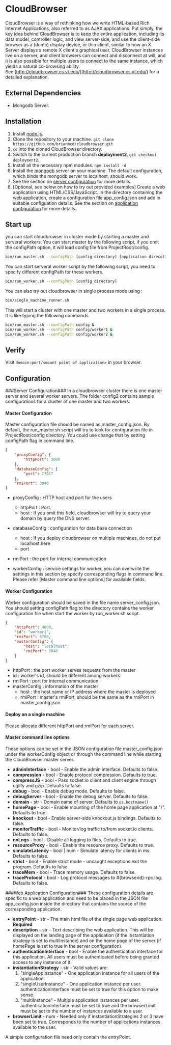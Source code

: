 CloudBrowser
============
CloudBrowser is a way of rethinking how we write HTML-based Rich Internet Applications, also referred to as AJAX applications.
Put simply, the key idea behind CloudBrowser is to keep the entire application, including its data model, controller logic, and view server-side,
and use the client-side browser as a (dumb) display device,
or thin client, similar to how an X Server displays a remote X client's graphical user.
CloudBrowser instances live on a server, and client browsers can connect and disconnect at will,
and it is also possible for multiple users to connect to the same instance, which yields a natural co-browsing ability.    
See [http://cloudbrowser.cs.vt.edu/](http://cloudbrowser.cs.vt.edu/) for a detailed explanation.

External Dependencies
---------------------

* Mongodb Server.

Installation 
--------------------
1. Install [node.js](http://nodejs.org/).
2. Clone the repository to your machine. `git clone https://github.com/brianmcd/cloudbrowser.git`
3. `cd` into the cloned CloudBrowser directory.
4. Switch to the current production branch **deployment2**. `git checkout deployment2`.
5. Install all the necessary npm modules. `npm install -d`
6. Install the [mongodb](http://www.mongodb.org/downloads) server on your machine. The default configuration, which binds the mongodb server to localhost, should work. 
5. See the section on [server configuration](#server-configuration) for more details. 
6. [Optional, see below on how to try out provided examples] Create a web application using HTML/CSS/JavaScript. In the directory containing the web application, create a configuration file app\_config.json and add in
suitable configuation details. See the section on [application configuration](#web-application-configuration) for more details.

Start up
----------
you can start cloudbrowser in cluster mode by starting a master and serveral workers.
You can start master by the following script, if you omit the configPath option, it will load config file from ProjectRoot/config.
```sh
bin/run_master.sh --configPath [config directory] [application direcoties...]
```
You can start serveral worker script by the following script, you need to specify different configPath for these workers.
```sh
bin/run_worker.sh --configPath [config directory]
```

You can also try out cloudbrowser in single process mode using :

```sh
bin/single_machine_runner.sh
```

This will start a cluster with one master and two workers in a single process. 
It is like typing the following commands. 

```sh
bin/run_master.sh --configPath config &
bin/run_worker.sh --configPath config/worker1 &
bin/run_worker.sh --configPath config/worker2 &
```

Verify
-----------
Visit `domain:port/<mount point of application>` in your browser.


Configuration
-------------

###Server Configuration###
In a cloudbrowser cluster there is one master server and several worker servers. The folder config2 contains sample configurations for a cluster of one master and two workers.

#### Master Configuration
Master configuration file should be named as master\_config.json. By default, the run\_master.sh script will try to look for configuration file in ProjectRoot/config directory. You could use change that by setting configPath flag in command line.

```json
{
    "proxyConfig": {
        "httpPort": 3000
    },
    "databaseConfig": {
        "port": 27017
    },
    "rmiPort": 3040
}
```


* proxyConfig : HTTP host and port for the users
    - httpPort : Port.
    - host : If you omit this field, cloudbrowser will try to query your domain by query the DNS server.
    
* databaseConfig : configuration for data base connection
    - host : If you deploy cloudbrowser on multiple machines, do not put localhost here
    - port
* rmiPort : the port for internal communication
* workerConfig :  service settings for worker, you can overwrite the settings in this section by specify corresponding flags in command line. Please refer [Master command line options] for available fields.

#### Worker Configuration
Worker configuration should be saved in the file name server\_config.json. You should setting configPath flag to the directory contains the worker configuration file when start the worker by run\_worker.sh script.

```json
{
    "httpPort": 4000,
    "id": "worker1",
    "rmiPort": 5700,
    "masterConfig": {
        "host": "localhost",
        "rmiPort": 3040
    }
}
```

* httpPort : the port worker serves requests from the master
* id : worker's id, should be different among workers
* rmiPort : port for internal communication
* masterConfig : information of the master 
    - host : the host name or IP address where the master is deployed
    - rmiPort : master's rmiPort, should be the same as the rmiPort in master\_config.json

#### Deploy on a single machine
Please allocate different httpPort and rmiPort for each server. 

#### Master command line options

These options can be set in the JSON configuration file master\_config.json under the workerConfig object or through the command line while starting the CloudBrowser master server.

* **adminInterface**      - bool - Enable the admin interface. Defaults to false.
* **compression**         - bool - Enable protocol compression. Defaults to true.
* **compressJS**          - bool - Pass socket.io client and client engine through uglify and gzip. Defaults to false.
* **debug**               - bool - Enable debug mode. Defaults to false.
* **debugServer**         - bool - Enable the debug server. Defaults to false.
* **domain**              - str  - Domain name of server. Defaults to `os.hostname()`
* **homePage**            - bool - Enable mounting of the home page application at "/". Defaults to true.
* **knockout**            - bool - Enable server-side knockout.js bindings. Defaults to false.
* **monitorTraffic**      - bool - Monitor/log traffic to/from socket.io clients. Defaults to false.
* **noLogs**              - bool - Disable all logging to files. Defaults to true.
* **resourceProxy**       - bool - Enable the resource proxy. Defaults to true.
* **simulateLatency**     - bool | num - Simulate latency for clients in ms. Defaults to false.
* **strict**              - bool - Enable strict mode - uncaught exceptions exit the program. Defaults to false.
* **traceMem**            - bool - Trace memory usage. Defaults to false.
* **traceProtocol**       - bool - Log protocol messages to #{browserid}-rpc.log. Defaults to false.



###Web Application Configuration###
These configuration details are specific to a web application and need to be placed in the JSON file app\_config.json inside the directory
that contains the source of the corresponding application.

* **entryPoint**                - str  - The main html file of the single page web application. **Required**
* **description**               - str  - Text describing the web application.
This will be displayed on the landing page of the application (if the instantiation strategy is set to multiInstance)
and on the home page of the server (if homePage is set to true in the server configuration).
* **authenticationInterface**   - bool - Enable the authentication interface for this application.
All users must be authenticated before being granted access to any instance of it.
* **instantiationStrategy**     - str  - Valid values are:
    1. "singleAppInstance" - One application instance for all users of the application.
    2. "singleUserInstance" - One application instance per user. authenticationInterface must be set to true for this option to make sense.
    3. "multiInstance"  - Multiple application instances per user.
authenticationInterface must be set to true and the browserLimit must be set to the number of instances available to a user.
* **browserLimit**  - num - Needed only if instantiationStrategies 2 or 3 have been set to true. Corresponds to the number of applications instances
available to the user. 

A simple configuration file need only contain the entryPoint.
